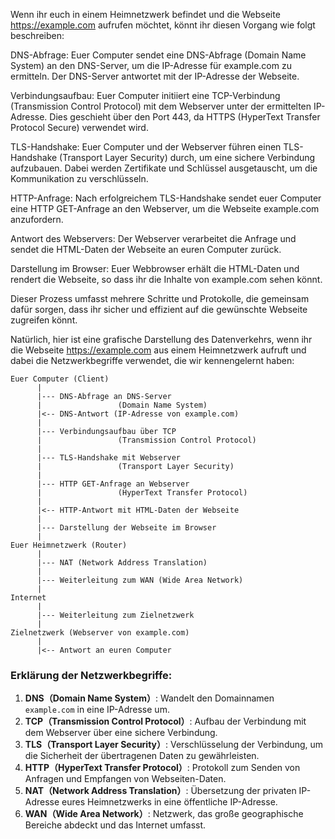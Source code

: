 Wenn ihr euch in einem Heimnetzwerk befindet und die Webseite https://example.com aufrufen möchtet, könnt ihr diesen Vorgang wie folgt beschreiben:

DNS-Abfrage: Euer Computer sendet eine DNS-Abfrage (Domain Name System) an den DNS-Server, um die IP-Adresse für example.com zu ermitteln. Der DNS-Server antwortet mit der IP-Adresse der Webseite.

Verbindungsaufbau: Euer Computer initiiert eine TCP-Verbindung (Transmission Control Protocol) mit dem Webserver unter der ermittelten IP-Adresse. Dies geschieht über den Port 443, da HTTPS (HyperText Transfer Protocol Secure) verwendet wird.

TLS-Handshake: Euer Computer und der Webserver führen einen TLS-Handshake (Transport Layer Security) durch, um eine sichere Verbindung aufzubauen. Dabei werden Zertifikate und Schlüssel ausgetauscht, um die Kommunikation zu verschlüsseln.

HTTP-Anfrage: Nach erfolgreichem TLS-Handshake sendet euer Computer eine HTTP GET-Anfrage an den Webserver, um die Webseite example.com anzufordern.

Antwort des Webservers: Der Webserver verarbeitet die Anfrage und sendet die HTML-Daten der Webseite an euren Computer zurück.

Darstellung im Browser: Euer Webbrowser erhält die HTML-Daten und rendert die Webseite, so dass ihr die Inhalte von example.com sehen könnt.

Dieser Prozess umfasst mehrere Schritte und Protokolle, die gemeinsam dafür sorgen, dass ihr sicher und effizient auf die gewünschte Webseite zugreifen könnt.

Natürlich, hier ist eine grafische Darstellung des Datenverkehrs, wenn ihr die Webseite https://example.com aus einem Heimnetzwerk aufruft und dabei die Netzwerkbegriffe verwendet, die wir kennengelernt haben:

```plaintext
Euer Computer (Client)
      |
      |--- DNS-Abfrage an DNS-Server
      |                 (Domain Name System)
      |<-- DNS-Antwort (IP-Adresse von example.com)
      |
      |--- Verbindungsaufbau über TCP
      |                 (Transmission Control Protocol)
      |
      |--- TLS-Handshake mit Webserver
      |                 (Transport Layer Security)
      |
      |--- HTTP GET-Anfrage an Webserver
      |                 (HyperText Transfer Protocol)
      |
      |<-- HTTP-Antwort mit HTML-Daten der Webseite
      |
      |--- Darstellung der Webseite im Browser
      |
Euer Heimnetzwerk (Router)
      |
      |--- NAT (Network Address Translation)
      |
      |--- Weiterleitung zum WAN (Wide Area Network)
      |
Internet
      |
      |--- Weiterleitung zum Zielnetzwerk
      |
Zielnetzwerk (Webserver von example.com)
      |
      |<-- Antwort an euren Computer
```

### Erklärung der Netzwerkbegriffe:
1. **DNS（Domain Name System）**: Wandelt den Domainnamen `example.com` in eine IP-Adresse um.
2. **TCP（Transmission Control Protocol）**: Aufbau der Verbindung mit dem Webserver über eine sichere Verbindung.
3. **TLS（Transport Layer Security）**: Verschlüsselung der Verbindung, um die Sicherheit der übertragenen Daten zu gewährleisten.
4. **HTTP（HyperText Transfer Protocol）**: Protokoll zum Senden von Anfragen und Empfangen von Webseiten-Daten.
5. **NAT（Network Address Translation）**: Übersetzung der privaten IP-Adresse eures Heimnetzwerks in eine öffentliche IP-Adresse.
6. **WAN（Wide Area Network）**: Netzwerk, das große geographische Bereiche abdeckt und das Internet umfasst.

